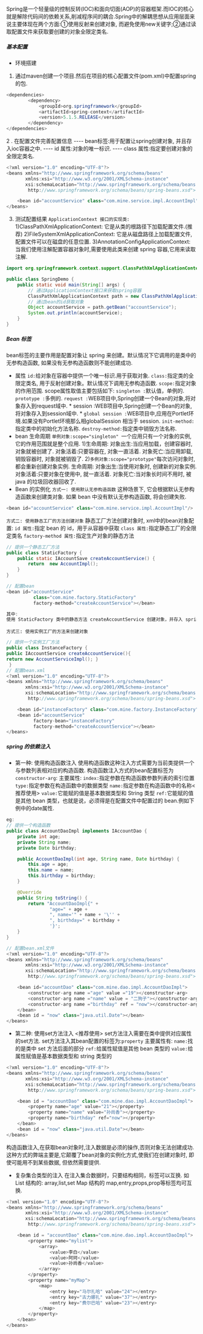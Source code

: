 Spring是一个轻量级的控制反转(IOC)和面向切面(AOP)的容器框架.而IOC的核心就是解除代码间的依赖关系,削减程序间的耦合.Spring中的解耦思想从应用层面来说主要体现在两个方面:①使用反射来创建对象, 而避免使用new关键字;②通过读取配置文件来获取要创建的对象全限定类名.

##### 基本配置
* 环境搭建
1. 通过maven创建一个项目.然后在项目的核心配置文件(pom.xml)中配置spring的包.
	
```java
<dependencies>
        <dependency>
            <groupId>org.springframework</groupId>
            <artifactId>spring-context</artifactId>
            <version>5.1.5.RELEASE</version>
        </dependency> 
</dependencies>
```
2 . 在配置文件完善配置信息
----  bean标签:用于配置让spring创建对象, 并且存入ioc容器之中.
---- id 属性:对象的唯一标识.
---- class 属性:指定要创建对象的全限定类名.
```java
<?xml version="1.0" encoding="UTF-8"?>
<beans xmlns="http://www.springframework.org/schema/beans"
       xmlns:xsi="http://www.w3.org/2001/XMLSchema-instance"
       xsi:schemaLocation="http://www.springframework.org/schema/beans
        http://www.springframework.org/schema/beans/spring-beans.xsd">

    <bean id="accountService" class="com.mine.service.impl.AccountImpl"></bean>
</beans>

```
3. 测试配置结果
```ApplicationContext 接口的实现类:```
1)ClassPathXmlApplicationContext: 
它是从类的根路径下加载配置文件.(推荐)
2)FileSystemXmlApplicationContext:
 它是从磁盘路径上加载配置文件, 配置文件可以在磁盘的任意位置.
3)AnnotationConfigApplicationContext: 
当我们使用注解配置容器对象时,需要使用此类来创建 spring 容器,它用来读取注解.
```java
import org.springframework.context.support.ClassPathXmlApplicationContext;

public class SpringDemo {
    public static void main(String[] args) {
        // 通过ApplicationContext接口来获取spring容器
        ClassPathXmlApplicationContext path = new ClassPathXmlApplicationContext("bean.xml");
        // 通过bean的id获取对象
        Object accountService = path.getBean("accountService");
        System.out.println(accountService);
    }
}
```

#####   Bean 标签
bean标签的主要作用是配置对象让 spring 来创建。默认情况下它调用的是类中的无参构造函数, 如果没有无参构造函数则不能创建成功.
* 属性
```id:```给对象在容器中提供一个唯一标识.用于获取对象. 
```class:```指定类的全限定类名, 用于反射创建对象。默认情况下调用无参构造函数. 
```scope:```指定对象的作用范围.
scope属性取值主要包括如下:
```singleton :```默认值，单例的.
```prototype :```多例的.
```request :```WEB项目中,Spring创建一个Bean的对象,将对象存入到request域中. * session :WEB项目中,Spring创建一个Bean的对象,将对象存入到session域中. * ```global session :```WEB项目中,应用在Portlet环境.如果没有Portlet环境那么相globalSession 相当于 session.
```init-method:```指定类中的初始化方法名称.
```destroy-method:```指定类中销毁方法名称.
* bean 生命周期
```单例对象:scope="singleton" ```一个应用只有一个对象的实例,它的作用范围就是整个应用.
1)生命周期:
     对象出生:当应用加载，创建容器时, 对象就被创建了.
     对象活着:只要容器在, 对象一直活着.
     对象死亡:当应用卸载, 销毁容器时, 对象就被销毁了.
2)```多例对象:scope="prototype"```每次访问对象时, 都会重新创建对象实例.
生命周期:
  对象出生:当使用对象时, 创建新的对象实例.
  对象活着:只要对象在使用中, 就一直活着.
  对象死亡:当对象长时间不用时, 被 java 的垃圾回收器回收了.
*  Bean 的实例化
```方式一: 使用默认无参构造函数```
这种场景下, 它会根据默认无参构造函数来创建类对象. 如果 bean 中没有默认无参构造函数, 将会创建失败.

```java
<bean id="accountService" class="com.mine.service.impl.AccountImpl"/>
```
  ```方式二: 使用静态工厂的方法创建对象```
静态工厂方法创建对象时, xml中的bean对象配置:
```id 属性:```指定 bean 的 id，用于从容器中获取 
```class 属性:```指定静态工厂的全限定类名 
```factory-method 属性:```指定生产对象的静态方法
```java
// 提供一个静态工厂方法
public class StaticFactory {
    public static IAccountSave createAccountService() {
        return  new AccountImpl();
    }
}

// 配置bean
<bean id="accountService"
          class="com.mine.factory.StaticFactory"
          factory-method="createAccountService"></bean>

其中:
使用 StaticFactory 类中的静态方法 createAccountService 创建对象，并存入 spring 容器.

```
```方式三: 使用实例工厂的方法来创建对象```

```java
// 提供一个实例工厂方法
public class InstanceFactory {
public IAccountService createAccountService(){
return new AccountServiceImpl(); }
 }
// 配置bean.xml
<?xml version="1.0" encoding="UTF-8"?>
<beans xmlns="http://www.springframework.org/schema/beans"
       xmlns:xsi="http://www.w3.org/2001/XMLSchema-instance"
       xsi:schemaLocation="http://www.springframework.org/schema/beans
        http://www.springframework.org/schema/beans/spring-beans.xsd">

    <bean id="instanceFactory" class="com.mine.factory.InstanceFactory"></bean>
    <bean id="accountService"
          factory-bean="instanceFactory"
          factory-method="createAccountService"></bean>
</beans>

```

##### spring 的依赖注入
* 第一种: 使用构造函数注入
 使用构造函数这种注入方式需要为当前类提供一个与参数列表相对应的构造函数.
 构造函数注入方式的bean配置标签为```constructor-arg```:
 主要属性:
  ```index:```指定参数在构造函数参数列表的索引位置 
  ```type:```指定参数在构造函数中的数据类型
 ```name:```指定参数在构造函数中的名称<推荐使用>
 ```value:```它能赋的值是基本数据类型和 String 类型
```ref:```它能赋的值是其他 bean 类型，也就是说，必须得是在配置文件中配置过的 bean.例如下例中的date属性.
```java
eg:
// 提供一个构造函数
public class AccountDaoImpl implements IAccountDao {
    private int age;
    private String name;
    private Date birthday;

    public AccountDaoImpl(int age, String name, Date birthday) {
        this.age = age;
        this.name = name;
        this.birthday = birthday;
    }

    @Override
    public String toString() {
        return "AccountDaoImpl{" +
                "age=" + age +
                ", name='" + name + '\'' +
                ", birthday=" + birthday +
                '}';
    }
}

// 配置bean.xml文件
<?xml version="1.0" encoding="UTF-8"?>
<beans xmlns="http://www.springframework.org/schema/beans"
       xmlns:xsi="http://www.w3.org/2001/XMLSchema-instance"
       xsi:schemaLocation="http://www.springframework.org/schema/beans
        http://www.springframework.org/schema/beans/spring-beans.xsd">

    <bean id="accountDao" class="com.mine.dao.impl.AccountDaoImpl">
        <constructor-arg name ="age" value ="19"></constructor-arg>
        <constructor-arg name ="name" value = "二狗子"></constructor-arg>
        <constructor-arg name ="birthday" ref = "now"></constructor-arg>
    </bean>
    <bean id = "now" class="java.util.Date"></bean>
</beans>

```
* 第二种: 使用set方法注入 <推荐使用>
 set方法注入需要在类中提供对应属性的set方法.
 set方法注入其bean配置的标签为:```property```
 主要属性有:
 ```name:```找的是类中 set 方法后面的部分 
 ```ref:```给属性赋值是其他 bean 类型的 
 ```value:```给属性赋值是基本数据类型和 string 类型的

```java
<?xml version="1.0" encoding="UTF-8"?>
<beans xmlns="http://www.springframework.org/schema/beans"
       xmlns:xsi="http://www.w3.org/2001/XMLSchema-instance"
       xsi:schemaLocation="http://www.springframework.org/schema/beans
        http://www.springframework.org/schema/beans/spring-beans.xsd">

    <bean id = "accountDao" class="com.mine.dao.impl.AccountDaoImpl">
        <property name="age" value="21"></property>
        <property name="name" value="孙尚香"></property>
        <property name="birthday" ref="now"></property>
    </bean>
    <bean id = "now" class="java.util.Date"></bean>
</beans>
```
构造函数注入,在获取bean对象时,注入数据是必须的操作,否则对象无法创建成功.这种方式的弊端主要是,它颠覆了bean对象的实例化方式,使我们在创建对象时, 即使可能用不到某些数据, 但依然需要提供.
*  复杂集合类型的注入
  在注入集合数据时，只要结构相同，标签可以互换. 如List 结构的: array,list,set
Map 结构的 map,entry,props,prop等标签均可互换.
```java
<?xml version="1.0" encoding="UTF-8"?>
<beans xmlns="http://www.springframework.org/schema/beans"
       xmlns:xsi="http://www.w3.org/2001/XMLSchema-instance"
       xsi:schemaLocation="http://www.springframework.org/schema/beans
        http://www.springframework.org/schema/beans/spring-beans.xsd">

    <bean id = "accountDao" class="com.mine.dao.impl.AccountDaoImpl">
        <property name="mylist">
            <array>
                <value>李白</value>
                <value>阿珂</value>
                <value>孙尚香</value>
            </array>
        </property>
        <property name="myMap">
            <map>
                <entry key="马尔扎哈" value="24"></entry>
                <entry key="古力娜扎" value="37"></entry>
                <entry key="费尔巴哈" value="23"></entry>
            </map>
        </property>
    </bean>
</beans>

```